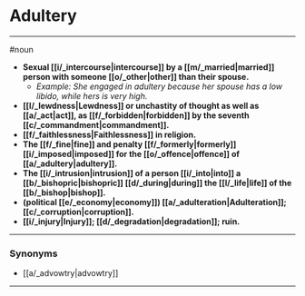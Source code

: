 # Adultery
---
#noun
- **Sexual [[i/_intercourse|intercourse]] by a [[m/_married|married]] person with someone [[o/_other|other]] than their spouse.**
	- _Example: She engaged in adultery because her spouse has a low libido, while hers is very high._
- **[[l/_lewdness|Lewdness]] or unchastity of thought as well as [[a/_act|act]], as [[f/_forbidden|forbidden]] by the seventh [[c/_commandment|commandment]].**
- **[[f/_faithlessness|Faithlessness]] in religion.**
- **The [[f/_fine|fine]] and penalty [[f/_formerly|formerly]] [[i/_imposed|imposed]] for the [[o/_offence|offence]] of [[a/_adultery|adultery]].**
- **The [[i/_intrusion|intrusion]] of a person [[i/_into|into]] a [[b/_bishopric|bishopric]] [[d/_during|during]] the [[l/_life|life]] of the [[b/_bishop|bishop]].**
- **(political [[e/_economy|economy]]) [[a/_adulteration|Adulteration]]; [[c/_corruption|corruption]].**
- **[[i/_injury|Injury]]; [[d/_degradation|degradation]]; ruin.**
---
### Synonyms
- [[a/_advowtry|advowtry]]
---

